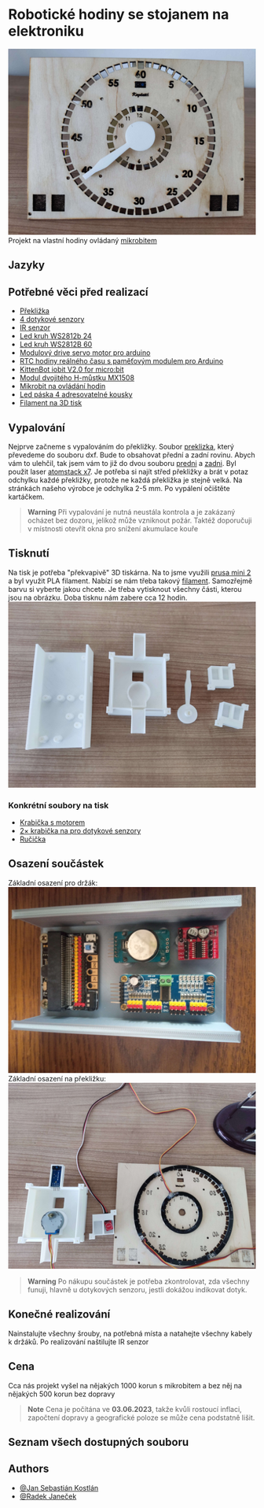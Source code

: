# Robotické hodiny se stojanem na elektroniku
![App Screenshot](images/hodiny.jpg)
Projekt na vlastní hodiny ovládaný [mikrobitem](https://microbit.org/)

## Jazyky

## Potřebné věci před realizací

- [Překližka](https://www.cistedrevo.cz/dreveny-tacek-z-preklizky/)
- [4 dotykové senzory](https://m.th.aliexpress.com/item/32901141115.html?gatewayAdapt=Pc2Msite)
- [IR senzor](https://dratek.cz/arduino/1142-infracerveny-opticky-senzor.html)
- [Led kruh WS2812b 24](https://dratek.cz/arduino/7693-rgb-led-kruh-24-x-neopixel-ws2812b.html)
- [Led kruh WS2812B 60](https://www.vokolo.cz/neopixel-ring/)
- [Modulový drive servo motor pro arduino](https://dratek.cz/arduino/1686-iic-i2c-modulovy-driver-servo-motoru-pro-arduino-pca9685-16-kanalu-12-bit-pwm.html)
- [RTC hodiny reálného času s paměťovým modulem pro Arduino](https://dratek.cz/arduino/1261-rtc-hodiny-realneho-casu-ds3231-at24c32-iic-pametovy-modul-pro-arduino.html)
- [KittenBot iobit V2.0 for micro:bit](https://cz.rs-online.com/web/p/doplnky-bbc-micro-bit/2121789)
- [Modul dvojitého H-můstku MX1508](https://pajenicko.cz/modul-dvojiteho-h-mustku-mx1508)
- [Mikrobit na ovládání hodin](https://ruzovka.cz/cs/micro-bit/19683-bbc-micro-bit-v2-21-mikropocitac-pro-vyuku-programovani.html)
- [Led páska 4 adresovatelné kousky](https://www.postavrobota.cz/Adresovatelny-LED-pasek-18W-m-WS2812B-RGB-1-66cm-d1666.htm)
- [Filament na 3D tisk](https://www.alza.cz/gembird-filament-pla-cerna-d4481219.htm)

## Vypalování
Nejprve začneme s vypalováním do překližky. Soubor [preklizka](preklizka.sldprt), který převedeme do souboru dxf. Bude to obsahovat přední a zadní rovinu. Abych vám to ulehčil, tak jsem vám to již do dvou souboru [predni](Vypalovani/preklizkapredni123.DXF) a [zadni](Vypalovani/preklizkazadni123.dxf). Byl použit laser [atomstack x7](https://www.atomstack.eu/products/atomstack-x7-pro-50w-laser-engraver-and-cutter). Je potřeba si najít střed překližky a brát v potaz odchylku každé překližky, protože ne každá překližka je stejně velká. Na stránkách našeho výrobce je odchylka 2-5 mm. Po vypálení očištěte kartáčkem.
> **Warning**
> Při vypalování je nutná neustála kontrola a je zakázaný ocházet bez dozoru, jelikož může vzniknout požár. Taktéž doporučuji v místnosti otevřít okna pro snížení akumulace kouře

## Tisknutí
Na tisk je potřeba "překvapivě" 3D tiskárna. Na to jsme využili [prusa mini 2](https://www.prusa3d.com/cs/produkt/stavebnice-3d-tiskarny-original-prusa-mini-2/) a byl využit PLA filament. Nabízí se nám třeba takový [filament](https://www.alza.cz/gembird-filament-pla-cerna-d4481219.htm). Samozřejmě barvu si vyberte jakou chcete. Je třeba vytisknout všechny části, kterou jsou na obrázku. Doba tisknu nám zabere cca 12 hodin.
![App Screenshot](images/PlastoveCasti.jpg)

### Konkrétní soubory na tisk
- [Krabička s motorem](motorkrabicka.SLDPRT)
- [2× krabička na pro dotykové senzory](ovladanikrabicka.SLDPRT)
- [Ručička](rucicka.SLDPRT)

## Osazení součástek
Základní osazení pro držák:
![App Screenshot](images/MainComponents.jpg)
Základní osazení na překližku:
![App Screenshot](images/SoucastkyNaPreklizku.jpg)
> **Warning**
> Po nákupu součástek je potřeba zkontrolovat, zda všechny funuji, hlavně u dotykových senzoru, jestli dokážou indikovat dotyk.

## Konečné realizování
Nainstalujte všechny šrouby, na potřebná místa a natahejte všechny kabely k držáků. Po realizování naštilujte IR senzor
## Cena
Cca nás projekt vyšel na nějakých 1000 korun s mikrobitem a bez něj na nějakých 500 korun bez dopravy
> **Note**
> Cena je počítána ve **03.06.2023**, takže kvůli rostoucí inflaci, započtení dopravy a geografické poloze se může cena podstatně lišit.

## Seznam všech dostupných souboru

## Authors

- [@Jan Sebastián Kostlán](https://www.github.com/kostlanovec)
- [@Radek Janeček](https://www.github.com/RadekJanecek)
